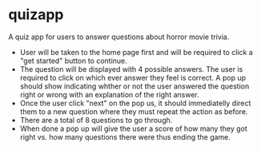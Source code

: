 # quizapp
A quiz app for users to answer questions about horror movie trivia.
- User will be taken to the home page first and will be required to click a "get started" button to continue.
- The question will be displayed with 4 possible answers. The user is required to click on which ever answer they feel is correct. A pop up should show indicating whther or not the user answered the question right or wrong with an explanation of the right answer. 
- Once the user click "next" on the pop us, it should immediatelly direct them to a new question where they must repeat the action as before.
- There are a total of 8 questions to go through.
- When done a pop up will give the user a score of how many they got right vs. how many questions there were thus ending the game.
